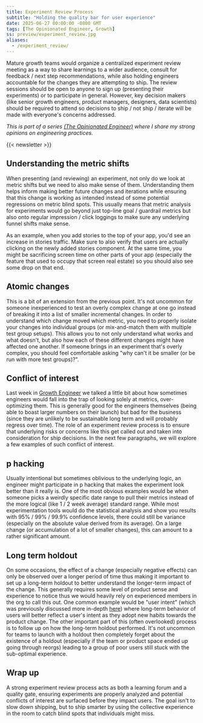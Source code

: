 ```yaml
---
title: Experiment Review Process
subtitle: "Holding the quality bar for user experience"
date: 2025-06-27 00:00:00 -0800 GMT
tags: [The Opinionated Engineer, Growth]
ss: preview/experiment_review.jpg
aliases:
  - /experiment_review/
---
```


Mature growth teams would organize a centralized experiment review meeting as a way to share learnings to a wider audience, consult for feedback / next step recommendations, while also holding engineers accountable for the changes they are attempting to ship. The review sessions should be open to anyone to sign up (presenting their experiments) or to participate in general. However, key decision makers (like senior growth engineers, product managers, designers, data scientists) should be required to attend so decisions to ship / not ship / iterate will be made with everyone's concerns addressed.

_This is part of a series [(The Opinionated Engineer)](/blog/2025-05-04-the-opinionated-engineer/) where I share my strong opinions on engineering practices._

{{< newsletter >}}

## Understanding the metric shifts

When presenting (and reviewing) an experiment, not only do we look at metric shifts but we need to also make sense of them. Understanding them helps inform making better future changes and iterations while ensuring that this change is working as intended instead of some potential regressions on metric blind spots. This usually means that metric analysis for experiments would go beyond just top-line goal / guardrail metrics but also onto regular impression / click loggings to make sure any underlying funnel shifts make sense.

As an example, when you add stories to the top of your app, you'd see an increase in stories traffic. Make sure to also verify that users are actually clicking on the newly added stories component. At the same time, you might be sacrificing screen time on other parts of your app (especially the feature that used to occupy that screen real estate) so you should also see some drop on that end.

## Atomic changes

This is a bit of an extension from the previous point. It's not uncommon for someone inexperienced to test an overly complex change at one go instead of breaking it into a list of smaller incremental changes. In order to understand which change moved which metric, you need to properly isolate your changes into individual groups (or mix-and-match them with multiple test group setups). This allows you to not only understand what works and what doesn't, but also how each of these different changes might have affected one another. If someone brings in an experiment that's overly complex, you should feel comfortable asking "why can't it be smaller (or be run with more test groups)?".

## Conflict of interest

Last week in [Growth Engineer](/blog/2025-06-20-growth-engineer/) we talked a little bit about how sometimes engineers would fall into the trap of looking solely at metrics, over-optimizing them. This is generally good for the engineers themselves (being able to boast larger numbers on their launch) but bad for the business (since they are unlikely to be sustainable long term and will probably regress over time). The role of an experiment review process is to ensure that underlying risks or concerns like this get called out and taken into consideration for ship decisions. In the next few paragraphs, we will explore a few examples of such conflict of interest.

## p hacking

Usually intentional but sometimes oblivious to the underlying logic, an engineer might participate in p hacking that makes the experiment look better than it really is. One of the most obvious examples would be when someone picks a weirdly specific date range to pull their metrics instead of the more logical (like 1 / 2 week average) standard range. While most experimentation tools would do the statistical analysis and show you results with 95% / 99% / 99.9% confidence levels, there could still be variance (especially on the absolute value derived from its average). On a large change (or accumulation of a lot of smaller changes), this can amount to a rather significant amount.

## Long term holdout

On some occasions, the effect of a change (especially negative effects) can only be observed over a longer period of time thus making it important to set up a long-term holdout to better understand the longer-term impact of the change. This generally requires some level of product sense and experience to notice thus we would heavily rely on experienced members in the org to call this out. One common example would be "user intent" (which was previously discussed more in-depth [here](/blog/2025-06-20-growth-engineer/#user-intent)) where long-term behavior of users will better reflect a user's intent as they adopt new habits towards the product change. The other important part of this (often overlooked) process is to follow up on how the long-term holdout performed. It's not uncommon for teams to launch with a holdout then completely forget about the existence of a holdout (especially if the team or product space ended up going through reorgs) leading to a group of poor users still stuck with the sub-optimal experience.

## Wrap up

A strong experiment review process acts as both a learning forum and a quality gate, ensuring experiments are properly analyzed and potential conflicts of interest are surfaced before they impact users. The goal isn't to slow down shipping, but to ship smarter by using the collective experience in the room to catch blind spots that individuals might miss.